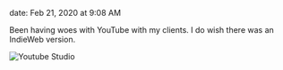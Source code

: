 date: Feb 21, 2020 at 9:08 AM

Been having woes with YouTube with my clients. I do wish there was an IndieWeb version. 

![Youtube Studio](https://kjaymiller.s3-us-west-2.amazonaws.com/images/CleanShot-2020-02-21-at-09.02.15-2x.png)